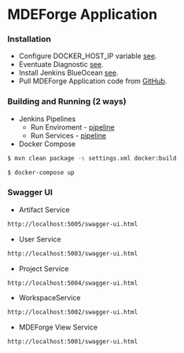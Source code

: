 # MDEForge Application
### Installation

- Configure DOCKER_HOST_IP variable [see](http://eventuate.io/docs/usingdocker.html).
- Eventuate Diagnostic [see](https://github.com/eventuate-local-docker-images/eventuateio-docker-networking-diagnostics).
- Install Jenkins BlueOcean [see](https://github.com/carloselpapa10/MDEForge/blob/master/docker%20commands.txt).
- Pull MDEForge Application code from [GitHub](https://github.com/carloselpapa10/MDEForge). 

### Building and Running (2 ways)

- Jenkins Pipelines
	- Run Enviroment - [pipeline](https://github.com/carloselpapa10/MDEForge/blob/master/JenkinsfileRunEnv)
	- Run Services - [pipeline](https://github.com/carloselpapa10/MDEForge/blob/master/JenkinsfileRunServ)
- Docker Compose
```sh
$ mvn clean package -s settings.xml docker:build
```
```sh
$ docker-compose up
```

### Swagger UI
- Artifact Service
```sh
http://localhost:5005/swagger-ui.html
```
- User Service
```sh
http://localhost:5003/swagger-ui.html
```
- Project Service
```sh
http://localhost:5004/swagger-ui.html
```
- WorkspaceService
```sh
http://localhost:5002/swagger-ui.html
```
- MDEForge View Service
```sh
http://localhost:5001/swagger-ui.html
```